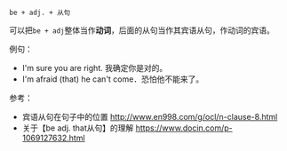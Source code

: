 `be + adj. + 从句`

可以把`be + adj`整体当作**动词**，后面的从句当作其宾语从句，作动词的宾语。

例句：

- I'm sure you are right. 我确定你是对的。
- I'm afraid (that) he can't come．恐怕他不能来了。

参考：

- 宾语从句在句子中的位置 http://www.en998.com/g/ocl/n-clause-8.html
- 关于【be adj. that从句】的理解 https://www.docin.com/p-1069127632.html
